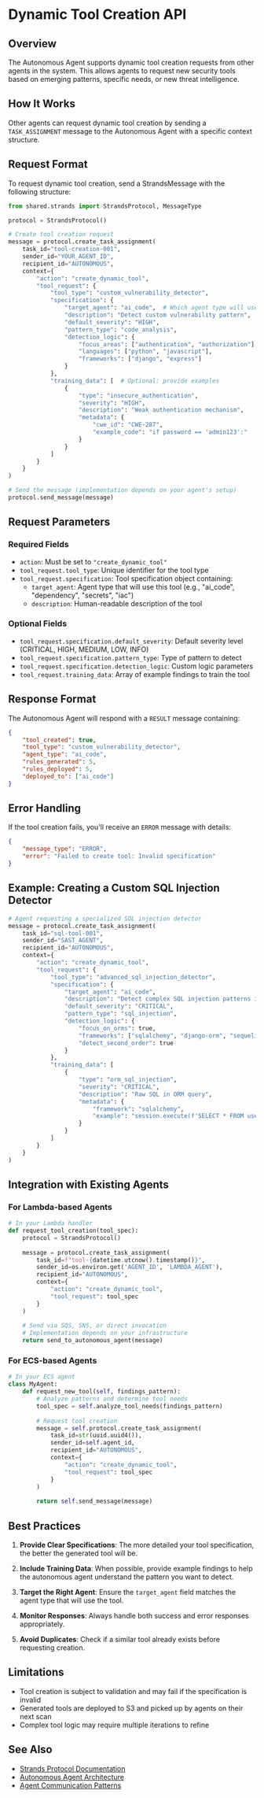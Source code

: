 # Dynamic Tool Creation API

## Overview

The Autonomous Agent supports dynamic tool creation requests from other agents in the system. This allows agents to request new security tools based on emerging patterns, specific needs, or new threat intelligence.

## How It Works

Other agents can request dynamic tool creation by sending a `TASK_ASSIGNMENT` message to the Autonomous Agent with a specific context structure.

## Request Format

To request dynamic tool creation, send a StrandsMessage with the following structure:

```python
from shared.strands import StrandsProtocol, MessageType

protocol = StrandsProtocol()

# Create tool creation request
message = protocol.create_task_assignment(
    task_id="tool-creation-001",
    sender_id="YOUR_AGENT_ID",
    recipient_id="AUTONOMOUS",
    context={
        "action": "create_dynamic_tool",
        "tool_request": {
            "tool_type": "custom_vulnerability_detector",
            "specification": {
                "target_agent": "ai_code",  # Which agent type will use this tool
                "description": "Detect custom vulnerability pattern",
                "default_severity": "HIGH",
                "pattern_type": "code_analysis",
                "detection_logic": {
                    "focus_areas": ["authentication", "authorization"],
                    "languages": ["python", "javascript"],
                    "frameworks": ["django", "express"]
                }
            },
            "training_data": [  # Optional: provide examples
                {
                    "type": "insecure_authentication",
                    "severity": "HIGH",
                    "description": "Weak authentication mechanism",
                    "metadata": {
                        "cwe_id": "CWE-287",
                        "example_code": "if password == 'admin123':"
                    }
                }
            ]
        }
    }
)

# Send the message (implementation depends on your agent's setup)
protocol.send_message(message)
```

## Request Parameters

### Required Fields

- `action`: Must be set to `"create_dynamic_tool"`
- `tool_request.tool_type`: Unique identifier for the tool type
- `tool_request.specification`: Tool specification object containing:
  - `target_agent`: Agent type that will use this tool (e.g., "ai_code", "dependency", "secrets", "iac")
  - `description`: Human-readable description of the tool

### Optional Fields

- `tool_request.specification.default_severity`: Default severity level (CRITICAL, HIGH, MEDIUM, LOW, INFO)
- `tool_request.specification.pattern_type`: Type of pattern to detect
- `tool_request.specification.detection_logic`: Custom logic parameters
- `tool_request.training_data`: Array of example findings to train the tool

## Response Format

The Autonomous Agent will respond with a `RESULT` message containing:

```json
{
    "tool_created": true,
    "tool_type": "custom_vulnerability_detector",
    "agent_type": "ai_code",
    "rules_generated": 5,
    "rules_deployed": 5,
    "deployed_to": ["ai_code"]
}
```

## Error Handling

If the tool creation fails, you'll receive an `ERROR` message with details:

```json
{
    "message_type": "ERROR",
    "error": "Failed to create tool: Invalid specification"
}
```

## Example: Creating a Custom SQL Injection Detector

```python
# Agent requesting a specialized SQL injection detector
message = protocol.create_task_assignment(
    task_id="sql-tool-001",
    sender_id="SAST_AGENT",
    recipient_id="AUTONOMOUS",
    context={
        "action": "create_dynamic_tool",
        "tool_request": {
            "tool_type": "advanced_sql_injection_detector",
            "specification": {
                "target_agent": "ai_code",
                "description": "Detect complex SQL injection patterns in ORM code",
                "default_severity": "CRITICAL",
                "pattern_type": "sql_injection",
                "detection_logic": {
                    "focus_on_orms": true,
                    "frameworks": ["sqlalchemy", "django-orm", "sequelize"],
                    "detect_second_order": true
                }
            },
            "training_data": [
                {
                    "type": "orm_sql_injection",
                    "severity": "CRITICAL",
                    "description": "Raw SQL in ORM query",
                    "metadata": {
                        "framework": "sqlalchemy",
                        "example": "session.execute(f'SELECT * FROM users WHERE id = {user_id}')"
                    }
                }
            ]
        }
    }
)
```

## Integration with Existing Agents

### For Lambda-based Agents

```python
# In your Lambda handler
def request_tool_creation(tool_spec):
    protocol = StrandsProtocol()
    
    message = protocol.create_task_assignment(
        task_id=f"tool-{datetime.utcnow().timestamp()}",
        sender_id=os.environ.get('AGENT_ID', 'LAMBDA_AGENT'),
        recipient_id="AUTONOMOUS",
        context={
            "action": "create_dynamic_tool",
            "tool_request": tool_spec
        }
    )
    
    # Send via SQS, SNS, or direct invocation
    # Implementation depends on your infrastructure
    return send_to_autonomous_agent(message)
```

### For ECS-based Agents

```python
# In your ECS agent
class MyAgent:
    def request_new_tool(self, findings_pattern):
        # Analyze patterns and determine tool needs
        tool_spec = self.analyze_tool_needs(findings_pattern)
        
        # Request tool creation
        message = self.protocol.create_task_assignment(
            task_id=str(uuid.uuid4()),
            sender_id=self.agent_id,
            recipient_id="AUTONOMOUS",
            context={
                "action": "create_dynamic_tool",
                "tool_request": tool_spec
            }
        )
        
        return self.send_message(message)
```

## Best Practices

1. **Provide Clear Specifications**: The more detailed your tool specification, the better the generated tool will be.

2. **Include Training Data**: When possible, provide example findings to help the autonomous agent understand the pattern you want to detect.

3. **Target the Right Agent**: Ensure the `target_agent` field matches the agent type that will use the tool.

4. **Monitor Responses**: Always handle both success and error responses appropriately.

5. **Avoid Duplicates**: Check if a similar tool already exists before requesting creation.

## Limitations

- Tool creation is subject to validation and may fail if the specification is invalid
- Generated tools are deployed to S3 and picked up by agents on their next scan
- Complex tool logic may require multiple iterations to refine

## See Also

- [Strands Protocol Documentation](./ARCHITECTURE.md#strands-protocol)
- [Autonomous Agent Architecture](./DETAILED_ARCHITECTURE.md#autonomous-agent)
- [Agent Communication Patterns](./DEVELOPER_GUIDE.md#agent-communication)